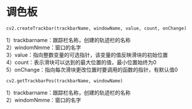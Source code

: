 # 调色板
```
cv2.createTrackbar(trackbarName, windowName, value, count, onChange)
```
1）trackbarname：跟踪栏名称，创建的轨迹栏的名称  
2）windomNmme：窗口的名字  
3）value：指向整数变量的可选指针，该变量的值反映滑块的初始位置  
4）count：表示滑块可以达到的最大位置的值，最小位置始终为0  
5）onChange：指向每次滑块更改位置时要调用的函数的指针，有默认值0  
```
cv2.getTrackbarPos(trackbarName, windowName)
```
1）trackbarname：跟踪栏名称，创建的轨迹栏的名称  
2）windomNmme：窗口的名字  